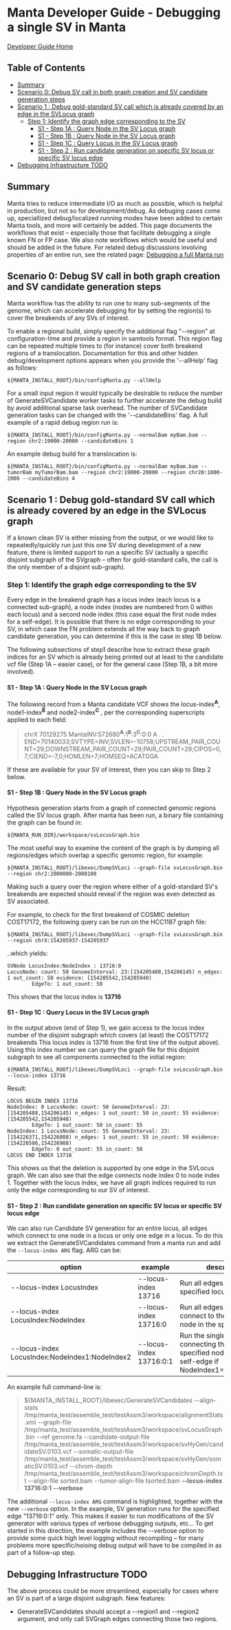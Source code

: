 # Manta Developer Guide - Debugging a single SV in Manta

[Developer Guide Home](README.md)

## Table of Contents

[//]: # (BEGIN automated TOC section, any edits will be overwritten on next source refresh)

* [Summary](#summary)
* [Scenario 0: Debug SV call in both graph creation and SV candidate generation steps](#scenario-0-debug-sv-call-in-both-graph-creation-and-sv-candidate-generation-steps)
* [Scenario 1 : Debug gold-standard SV call which is already covered by an edge in the SVLocus graph](#scenario-1--debug-gold-standard-sv-call-which-is-already-covered-by-an-edge-in-the-svlocus-graph)
  * [Step 1: Identify the graph edge corresponding to the SV](#step-1-identify-the-graph-edge-corresponding-to-the-sv)
    * [S1 - Step 1A : Query Node in the SV Locus graph](#s1---step-1a--query-node-in-the-sv-locus-graph)
    * [S1 - Step 1B : Query Node in the SV Locus graph](#s1---step-1b--query-node-in-the-sv-locus-graph)
    * [S1 - Step 1C : Query Locus in the SV Locus graph](#s1---step-1c--query-locus-in-the-sv-locus-graph)
    * [S1 - Step 2 : Run candidate generation on specific SV locus or specific SV locus edge](#s1---step-2--run-candidate-generation-on-specific-sv-locus-or-specific-sv-locus-edge)
* [Debugging Infrastructure TODO](#debugging-infrastructure-todo)

[//]: # (END automated TOC section, any edits will be overwritten on next source refresh)


## Summary

Manta tries to reduce intermediate I/O as much as possible, which is helpful in production, but not so for development/debug. As debuging cases come up, speciallized debug/localized running modes have been added to certain Manta tools, and more will certainly be added. This page documents the workflows that exist – especially those that facilitate debugging a single known FN or FP case. We also note workflows which would be useful and should be added in the future. For related debug discussions involving properties of an entire run, see the related page: [Debugging a full Manta run](debugFullRun.md)

## Scenario 0: Debug SV call in both graph creation and SV candidate generation steps

Manta workflow has the ability to run one to many sub-segments of the genome, which can accelerate debugging for by setting the region(s) to cover the breakends of any SVs of interest.

To enable a regional build, simply specify the additional flag "--region" at configuration-time and provide a region in samtools format. This region flag can be repeated multiple times to (for instance) cover both breakend regions of a translocation. Documentation for this and other hidden debug/development options appears when you provide the '--allHelp' flag as follows:

    ${MANTA_INSTALL_ROOT}/bin/configManta.py --allHelp

For a small input region it would typically be desirable to reduce the number of GenerateSVCandidate worker tasks to further accelerate the debug build by avoid additional sparse task overhead. The number of SVCandidate generation tasks can be changed with the '--candidateBins' flag. A full example of a rapid debug region run is:

    ${MANTA_INSTALL_ROOT}/bin/configManta.py --normalBam myBam.bam --region chr2:19000-20000 --candidateBins 1

An example debug build for a translocation is:

    ${MANTA_INSTALL_ROOT}/bin/configManta.py --normalBam myBam.bam --tumorBam myTumorBam.bam --region chr2:19000-20000 --region chr20:1000-2000 --candidateBins 4

## Scenario 1 : Debug gold-standard SV call which is already covered by an edge in the SVLocus graph

If a known clean SV is either missing from the output, or we would like to repeatedly/quickly run just this one SV during development of a new feature, there is limited support to run a specific SV (actually a specific disjoint subgraph of the SVgraph – often for gold-standard calls, the call is the only member of a disjoint sub-graph).

### Step 1: Identify the graph edge corresponding to the SV

Every edge in the breakend graph has a locus index (each locus is a connected sub-graph), a node index (nodes are numbered from 0 within each locus) and a second node index (this case equal the first node index for a self-edge). It is possible that there is no edge corresponding to your SV, in which case the FN problem extends all the way back to graph candidate generation, you can determine if this is the case in step 1B below.

The following subsections of step1 describe how to extract these graph indices for an SV which is already being printed out at least to the candidate vcf file (Step 1A – easier case), or for the general case (Step 1B, a bit more involved).

#### S1 - Step 1A : Query Node in the SV Locus graph

The following record from a Manta candidate VCF shows the locus-index<sup>**A**</sup>, node1-index<sup>**B**</sup> and node2-index<sup>**C**</sup> , per the corresponding superscripts applied to each field:

> chrX    70129275        MantaINV:572680<sup>**A**</sup>:1<sup>**B**</sup>:3<sup>**C**</sup>:0:0 A       <INV>   .       .       END=70140033;SVTYPE=INV;SVLEN=-10758;UPSTREAM_PAIR_COUNT=29;DOWNSTREAM_PAIR_COUNT=29;PAIR_COUNT=29;CIPOS=0,7;CIEND=-7,0;HOMLEN=7;HOMSEQ=ACATGGA

If these are available for your SV of interest, then you can skip to Step 2 below.

#### S1 - Step 1B : Query Node in the SV Locus graph

Hypothesis generation starts from a graph of connected genomic regions called the SV locus graph. After manta has been run, a binary file containing the graph can be found in:

    ${MANTA_RUN_DIR}/workspace/svLocusGraph.bin

The most useful way to examine the content of the graph is by dumping all regions/edges which overlap a specific genomic region, for example:

    ${MANTA_INSTALL_ROOT}/libexec/DumpSVLoci --graph-file svLocusGraph.bin --region chr2:2000000-2000100

Making such a query over the region where either of a gold-standard SV's breakends are expected should reveal if the region was even detected as SV associated.

For example, to check for the first breakend of COSMIC deletion COST17172, the following query can be run on the HCC1187 graph file:

    ${MANTA_INSTALL_ROOT}/libexec/DumpSVLoci --graph-file svLocusGraph.bin --region chrX:154205937-154205937

..which yields:

```
SVNode LocusIndex:NodeIndex : 13716:0
LocusNode: count: 50 GenomeInterval: 23:[154205488,154206145) n_edges: 1 out_count: 50 evidence: [154205542,154205948)
        EdgeTo: 1 out_count: 50
```

This shows that the locus index is **13716**

#### S1 - Step 1C : Query Locus in the SV Locus graph

In the output above (end of Step 1), we gain access to the locus index number of the disjoint subgraph which covers (at least) the COST17172 breakends This locus index is 13716 from the first line of the output above). Using this index number we can query the graph file for this disjoint subgraph to see all components connected to the initial region:

    ${MANTA_INSTALL_ROOT}/libexec/DumpSVLoci --graph-file svLocusGraph.bin --locus-index 13716

Result:

```
LOCUS BEGIN INDEX 13716
NodeIndex: 0 LocusNode: count: 50 GenomeInterval: 23:[154205488,154206145) n_edges: 1 out_count: 50 in_count: 55 evidence: [154205542,154205948)
        EdgeTo: 1 out_count: 50 in_count: 55
NodeIndex: 1 LocusNode: count: 55 GenomeInterval: 23:[154226371,154226808) n_edges: 1 out_count: 55 in_count: 50 evidence: [154226586,154226908)
        EdgeTo: 0 out_count: 55 in_count: 50
LOCUS END INDEX 13716
```

This shows us that the deletion is supported by one edge in the SVLocus graph. We can also see that the edge connects node index 0 to node index 1. Together with the locus index, we have all graph indices required to run only the edge corresponding to our SV of interest.


#### S1 - Step 2 : Run candidate generation on specific SV locus or specific SV locus edge

We can also run Candidate SV generation for an entire locus, all edges which connect to one node in a locus or only one edge in a locus. To do this we extract the GenerateSVCandidates command from a manta run and add the `--locus-index ARG` flag. ARG can be:

option | example | description
------ | ------- | -----------
--locus-index LocusIndex | --locus-index 13716 | Run all edges in the specified locus only
--locus-index LocusIndex:NodeIndex | --locus-index 13716:0 | Run all edges which connect to the specified node in the specified locus
--locus-index LocusIndex:NodeIndex1:NodeIndex2 | --locus-index 13716:0:1 | Run the single edge connecting the two specified nodes (or the self-edge if NodeIndex1==NodeIndex2)

An example full command-line is:

> ${MANTA_INSTALL_ROOT}/libexec/GenerateSVCandidates --align-stats /tmp/manta_test/assemble_test/testAssm3/workspace/alignmentStats.xml --graph-file /tmp/manta_test/assemble_test/testAssm3/workspace/svLocusGraph.bin --ref genome.fa --candidate-output-file /tmp/manta_test/assemble_test/testAssm3/workspace/svHyGen/candidateSV.0103.vcf --somatic-output-file /tmp/manta_test/assemble_test/testAssm3/workspace/svHyGen/somaticSV.0103.vcf --chrom-depth /tmp/manta_test/assemble_test/testAssm3/workspace/chromDepth.txt --align-file sorted.bam --tumor-align-file tsorted.bam **--locus-index 13716:0:1** **--verbose**

The additional `--locus-index ARG` command is highlighted, together with the new `--verbose` option. In the example, SV generation runs for the specified edge "13716:0:1" only. This makes it easier to run modifications of the SV generator with various types of verbose debugging outputs, etc...  To get started in this direction, the example includes the --verbose option to provide some quick high level logging without recompiling – for many problems more specific/noising debug output will have to be compiled in as part of a follow-up step.

## Debugging Infrastructure TODO

The above process could be more streamlined, especially for cases where an SV is part of a large disjoint subgraph. New features:
* GenerateSVCandidates should accept a --region1 and --region2 argument, and only call SVGraph edges connecting those two regions.


